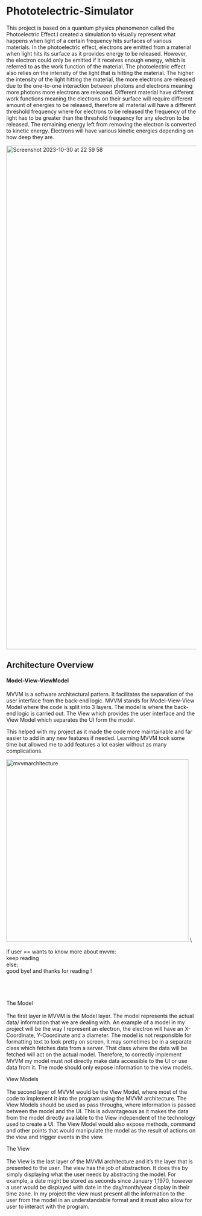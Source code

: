 # Phototelectric-Simulator

This project is based on a quantum physics phenomenon called the Photoelectric Effect.I created a simulation to visually represent what happens when light of a certain frequency hits surfaces of various materials. In the photoelectric effect, electrons are emitted from a material when light hits its surface as it provides energy to be released. However, the electron could only be emitted if it receives enough energy, which is referred to as the work function of the material. The photoelectric effect also relies on the intensity of the light that is hitting the material. The higher the intensity of the light hitting the material, the more electrons are released due to the one-to-one interaction between photons and electrons meaning more photons more electrons are released. Different material have different work functions meaning the electrons on their surface will require different amount of energies to be released, therefore all material will have a different threshold frequency where for electrons to be released the frequency of the light has to be greater than the threshold frequency for any electron to be released. The remaining energy left from removing the electron is converted to kinetic energy. Electrons will have various kinetic energies depending on how deep they are.

<img width="1332" alt="Screenshot 2023-10-30 at 22 59 58" src="https://github.com/angelorosu/Phototelectric-Simulator/assets/83517901/5b497018-b104-4038-8ab6-7dc9ce00aacd">




## Architecture Overview 
#### Model-View-ViewModel


MVVM is a software architectural pattern. It facilitates the separation of the user interface from the back-end logic. MVVM stands for Model-View-View Model where the code is split into 3 layers. The model is where the back-end logic is carried out. The View which provides the user interface and the View Model which separates the UI form the model.

This helped with my project as it made the code more maintainable and far easier to add in any new features if needed. Learning MVVM took some time but allowed me to add features a lot easier without as many complications. 

<img width="483" alt="mvvmarchitecture" src="https://github.com/angelorosu/Phototelectric-Simulator/assets/83517901/e29847ee-7f08-4f28-bffe-944c9cdc6ed3"> \

if user == wants to know more about mvvm: \
  keep reading \
else: \
  good bye! and thanks for reading ! \
\
\
\
\
The Model \
\
The first layer in MVVM is the Model layer. The model represents the actual data/ information that we are dealing with. An example of a model in my project will be the way I represent an electron, the electron will have an X-Coordinate, Y-Coordinate and a diameter. The model is not responsible for formatting text to look pretty on screen, it may sometimes be in a separate class which fetches data from a server. That class where the data will be fetched will act on the actual model.
Therefore, to correctly implement MVVM my model must not directly make data accessible to the UI or use data from it. The mode should only expose information to the view models.   

View Models \
\
The second layer of MVVM would be the View Model, where most of the code to implement it into the program using the MVVM architecture. The View Models should be used as pass throughs, where information is passed between the model and the UI. This is advantageous as it makes the data from the model directly available to the View independent of the technology used to create a UI.
The View Model would also expose methods, command and other points that would manipulate the model as the result of actions on the view and trigger events in the view.

The View \
\
The View is the last layer of the MVVM architecture and it’s the layer that is presented to the user. The view has the job of abstraction. It does this by simply displaying what the user needs by abstracting the model. For example, a date might be stored as seconds since January 1,1970, however a user would be displayed with date in the day/month/year display in their time zone.
In my project the view must present all the information to the user from the model in an understandable format and it must also allow for user to interact with the program.

